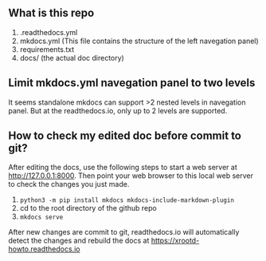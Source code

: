 ## What is this repo
1. .readthedocs.yml
2. mkdocs.yml   (This file contains the structure of the left navegation panel)
3. requirements.txt
3. docs/ (the actual doc directory)  

## Limit mkdocs.yml navegation panel to two levels
It seems standalone mkdocs can support >2 nested levels in navegation panel. But at the 
readthedocs.io, only up to 2 levels are supported.

## How to check my edited doc before commit to git?
After editing the docs, use the following steps to start a web server at http://127.0.0.1:8000.
Then point your web browser to this local web server to check the changes you just made.

1. `python3 -m pip install mkdocs mkdocs-include-markdown-plugin`
2. cd to the root directory of the github repo
3. `mkdocs serve`

After new changes are commit to git, readthedocs.io will automatically detect the changes and 
rebuild the docs at https://xrootd-howto.readthedocs.io
